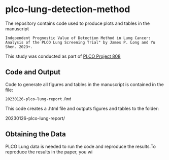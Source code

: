 # plco-lung-detection-method

The repository contains code used to produce plots and tables in the manuscript 

```Independent Prognostic Value of Detection Method in Lung Cancer: Analysis of the PLCO Lung Screening Trial" by James P. Long and Yu Shen. 2023+.```

This study was conducted as part of [PLCO Project 808](https://cdas.cancer.gov/approved-projects/3140/)


## Code and Output

Code to generate all figures and tables in the manuscript is contained in the file:

```
20230126-plco-lung-report.Rmd
```

This code creates a .html file and outputs figures and tables to the folder:

20230126-plco-lung-report/

## Obtaining the Data

PLCO Lung data is needed to run the code and reproduce the results.To reproduce the results in the paper, you wi
